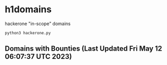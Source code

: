 # h1domains
hackerone "in-scope" domains

`python3 hackerone.py`
## Domains with Bounties (Last Updated Fri May 12 06:07:37 UTC 2023)
```

```
